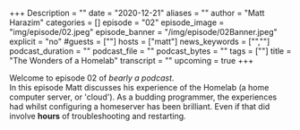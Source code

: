 +++
Description = ""
date = "2020-12-21"
aliases = ""
author = "Matt Harazim"
categories = []
episode = "02"
episode_image = "img/episode/02.jpeg"
episode_banner = "/img/episode/02Banner.jpeg"
explicit = "no"
#guests = [""]
hosts = ["matt"]
news_keywords = ["",""]
podcast_duration = ""
podcast_file = ""
podcast_bytes = ""
tags = [""]
title = "The Wonders of a Homelab"
transcript = ""
upcoming = true
+++

Welcome to episode 02 of *bearly a podcast*.  
In this episode Matt discusses his experience of the Homelab (a home computer server, or 'cloud'). As a budding programmer, the experiences had whilst configuring a homeserver has been brilliant. Even if that did involve **hours** of troubleshooting and restarting.
